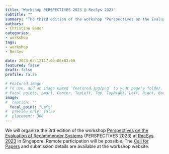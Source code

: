 ```yaml
---
title: "Workshop PERSPECTIVES 2023 @ RecSys 2023"
subtitle: ""
summary: "The third edition of the workshop 'Perspectives on the Evaluation of Recommender Systems' (PERSPECTIVES 2023) will take place at RecSys 2023."
authors: 
- Christine Bauer 
categories:
- workshop
tags:
- workshop 
- RecSys

date: 2023-05-12T17:00:06+02:00
featured: false
draft: false
profile: false

# Featured image
# To use, add an image named `featured.jpg/png` to your page's folder.
# Focal points: Smart, Center, TopLeft, Top, TopRight, Left, Right, BottomLeft, Bottom, BottomRight.
image:
#  caption: ""
  focal_point: "Left"
#  preview_only: false
#  placement: 300
---
```


We will organize the 3rd edition of the workshop [Perspectives on the Evaluation of Recommender Systems](https://perspectives-ws.github.io/2023/) (PERSPECTIVES 2023) at [RecSys 2023](https://recsys.acm.org/recsys23/) in Singapore. Remote participation will be possible. The [Call for Papers](https://perspectives-ws.github.io/2023/#cfp) and submission details are available at the workshop website.